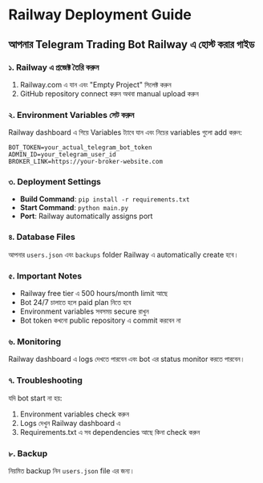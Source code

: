 # Railway Deployment Guide

## আপনার Telegram Trading Bot Railway এ হোস্ট করার গাইড

### ১. Railway এ প্রজেক্ট তৈরি করুন

1. Railway.com এ যান এবং "Empty Project" সিলেক্ট করুন
2. GitHub repository connect করুন অথবা manual upload করুন

### ২. Environment Variables সেট করুন

Railway dashboard এ গিয়ে Variables ট্যাবে যান এবং নিচের variables গুলো add করুন:

```
BOT_TOKEN=your_actual_telegram_bot_token
ADMIN_ID=your_telegram_user_id
BROKER_LINK=https://your-broker-website.com
```

### ৩. Deployment Settings

- **Build Command**: `pip install -r requirements.txt`
- **Start Command**: `python main.py`
- **Port**: Railway automatically assigns port

### ৪. Database Files

আপনার `users.json` এবং `backups` folder Railway এ automatically create হবে।

### ৫. Important Notes

- Railway free tier এ 500 hours/month limit আছে
- Bot 24/7 চালাতে হলে paid plan নিতে হবে
- Environment variables সবসময় secure রাখুন
- Bot token কখনো public repository এ commit করবেন না

### ৬. Monitoring

Railway dashboard এ logs দেখতে পারবেন এবং bot এর status monitor করতে পারবেন।

### ৭. Troubleshooting

যদি bot start না হয়:
1. Environment variables check করুন
2. Logs দেখুন Railway dashboard এ
3. Requirements.txt এ সব dependencies আছে কিনা check করুন

### ৮. Backup

নিয়মিত backup নিন `users.json` file এর জন্য।
